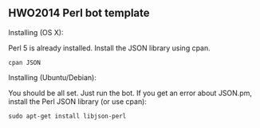 ## HWO2014 Perl bot template

Installing (OS X):

Perl 5 is already installed. Install the JSON library using cpan.

    cpan JSON

Installing (Ubuntu/Debian):

You should be all set. Just run the bot. If you get an error about JSON.pm, install the Perl JSON library (or use cpan):

    sudo apt-get install libjson-perl
